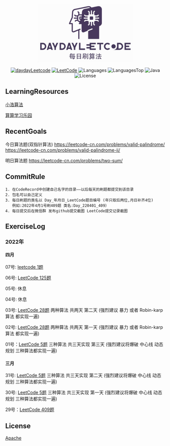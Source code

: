 <div align="center">

<a href="https://github.com/day-day-leetcode">
<img src="./logo.jpg" width="300" alt="DayDayLeetcode" />
</a>

[![daydayLeetcode](https://img.shields.io/badge/%E6%AF%8F%E6%97%A5%E5%88%B7%E7%AE%97%E6%B3%95-DayDayLeetcode-blue)](https://github.com/day-day-leetcode)
[![LeetCode](https://img.shields.io/badge/LeetCode-zh-yellowgreen)](https://leetcode-cn.com/)
![Languages](https://img.shields.io/github/languages/count/day-day-leetcode/CodeRecord?color=importantd)
![LanguagesTop](https://img.shields.io/github/languages/top/day-day-leetcode/CodeRecord?color=red)
![Java](https://img.shields.io/badge/Java-1.8-brightgreen)
![License](https://img.shields.io/badge/License-Apache-9cf)

</div>

## LearningResources

[小浩算法](https://www.geekxh.com/0.01.%E6%8C%87%E5%AF%BC%E5%AD%A6%E4%B9%A0/021.html#_01%E3%80%81%E7%AE%97%E6%B3%95%E5%AF%B9%E4%B8%AA%E4%BA%BA%E7%9A%84%E6%84%8F%E4%B9%89)

[算算学习乐园](https://suansuan.tech/blog/1_32%E4%B8%AAJava%E9%9D%A2%E8%AF%95%E5%BF%85%E8%80%83%E7%82%B9/1-%E5%BC%80%E7%AF%87%EF%BC%9A%E5%BB%BA%E7%AB%8B%E5%B9%B4%E8%96%AA50%E4%B8%87%E7%9A%84%E8%83%BD%E5%8A%9B%E6%A1%86%E6%9E%B6/)

## RecentGoals

今日算法题(双指针算法)
https://leetcode-cn.com/problems/valid-palindrome/
https://leetcode-cn.com/problems/valid-palindrome-ii/

明日算法题
https://leetcode-cn.com/problems/two-sum/

## CommitRule

```
1. 在CodeRecord中创建自己名字的目录——以后每天的刷题都提交到该目录
2. 包名可以自己定义
3. 每日刷题的类名以 Day_年月日_LeetCode题目编号 (年只取后两位,月日补齐4位) 
   例如:2022年4月1号刷409题 类名:Day_220401_409）
4. 每日提交后在微信群 发布github提交截图 LeetCode提交记录截图
```

## ExerciseLog

### 2022年

#### 四月

07号: [leetcode 1题](https://leetcode-cn.com/problems/two-sum/)

06号: [LeetCode 125题](https://leetcode-cn.com/problems/valid-palindrome/)

05号: 休息

04号: 休息

03号: [LeetCode 28题](https://leetcode-cn.com/problems/implement-strstr/) 两种算法 共两天 第二天 (强烈建议 暴力 或者 Robin-karp算法 都实现一遍)

02号: [LeetCode 28题](https://leetcode-cn.com/problems/implement-strstr/) 两种算法 共两天 第一天 (强烈建议 暴力 或者 Robin-karp算法 都实现一遍)

01号：[LeetCode 5题](https://leetcode-cn.com/problems/longest-palindromic-substring/) 三种算法 共三天实现 第三天 (强烈建议将爆破 中心线 动态规划
三种算法都实现一遍)

#### 三月

31号: [LeetCode 5题](https://leetcode-cn.com/problems/longest-palindromic-substring/) 三种算法 共三天实现 第二天 (强烈建议将爆破 中心线 动态规划
三种算法都实现一遍)

30号: [LeetCode 5题](https://leetcode-cn.com/problems/longest-palindromic-substring/) 三种算法 共三天实现 第一天 (强烈建议将爆破 中心线 动态规划
三种算法都实现一遍)

29号：[LeetCode 409题](https://leetcode-cn.com/problems/longest-palindrome)

## License

[Apache](./LICENSE)
